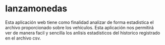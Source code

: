 # lanzamonedas
Esta aplicación web tiene como finalidad analizar de forma estadistica el archivo proporcionado sobre los vehículos.
Esta aplicación nos permitirá ver de manera facil y sencilla los anlisis estadisticos del historico registrado en el archivo csv.